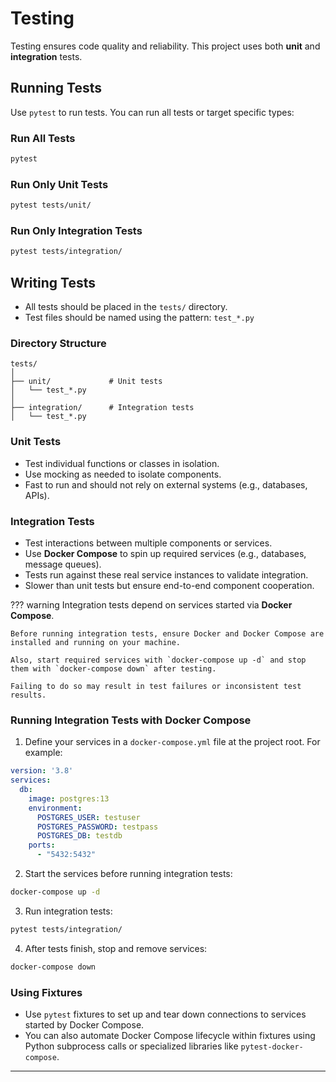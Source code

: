 # Testing

Testing ensures code quality and reliability. This project uses both **unit** and **integration** tests.

## Running Tests

Use `pytest` to run tests. You can run all tests or target specific types:

### Run All Tests

```bash
pytest
```

### Run Only Unit Tests

```bash
pytest tests/unit/
```

### Run Only Integration Tests

```bash
pytest tests/integration/
```

## Writing Tests

* All tests should be placed in the `tests/` directory.
* Test files should be named using the pattern: `test_*.py`

### Directory Structure

```
tests/
│
├── unit/             # Unit tests
│   └── test_*.py
│
├── integration/      # Integration tests
│   └── test_*.py
```

### Unit Tests

* Test individual functions or classes in isolation.
* Use mocking as needed to isolate components.
* Fast to run and should not rely on external systems (e.g., databases, APIs).

### Integration Tests

* Test interactions between multiple components or services.
* Use **Docker Compose** to spin up required services (e.g., databases, message queues).
* Tests run against these real service instances to validate integration.
* Slower than unit tests but ensure end-to-end component cooperation.

??? warning
    Integration tests depend on services started via **Docker Compose**.

    Before running integration tests, ensure Docker and Docker Compose are installed and running on your machine.

    Also, start required services with `docker-compose up -d` and stop them with `docker-compose down` after testing.

    Failing to do so may result in test failures or inconsistent test results.


### Running Integration Tests with Docker Compose

1. Define your services in a `docker-compose.yml` file at the project root. For example:

```yaml
version: '3.8'
services:
  db:
    image: postgres:13
    environment:
      POSTGRES_USER: testuser
      POSTGRES_PASSWORD: testpass
      POSTGRES_DB: testdb
    ports:
      - "5432:5432"
```

2. Start the services before running integration tests:

```bash
docker-compose up -d
```

3. Run integration tests:

```bash
pytest tests/integration/
```

4. After tests finish, stop and remove services:

```bash
docker-compose down
```

### Using Fixtures

* Use `pytest` fixtures to set up and tear down connections to services started by Docker Compose.
* You can also automate Docker Compose lifecycle within fixtures using Python subprocess calls or specialized libraries like `pytest-docker-compose`.

---
